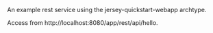 An example rest service using the jersey-quickstart-webapp archtype.

Access from http://localhost:8080/app/rest/api/hello.